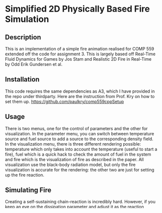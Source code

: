
# Simplified 2D Physically Based Fire Simulation

## Description
This is an implementation of a simple fire animation realised for COMP 559 extended off the code for assignment 3. This is largely based off Real-Time Fluid Dynamics for Games by Jos Stam and Realistic 2D Fire in Real-Time by Odd Erik Gundersen et al.

## Installation
This code requires the same dependencies as A3, which I have provided in the repo under thirdparty. Here are the instruction from Prof. Kry on how to set them up. https://github.com/paulkry/comp559cppSetup


## Usage
There is two menus, one for the control of parameters and the other for visualization. In the parameter menu, you can switch between temperature source and fuel source to add a source to the corresponding density field. In the visualization menu, there is three different rendering possible: temperature which only takes into account the temperature (useful to start a fire), fuel which is a quick hack to check the amount of fuel in the system and fire which is the visualization of fire as described in the paper. All visualization use the black-body radiation model, but only the fire visualization is accurate for the rendering: the other two are just for setting up the fire reaction.

## Simulating Fire
Creating a self-sustaining chain-reaction is incredibly hard. However, if you keep an eye on the dissipation parameter and adjust it as the reaction progresses, you can approximate the effect to prevent the system from exploding, or the flame from dying out. To start a flame, I first add a couple of heat source at max srcTemp. When I reach a temperature over the reactionTemperature, I add a fuel source at max srcTemp (here, srcTemp refers to the source value). If a good balance in the parameters is achieved, a flame should be achieved. Don't forget to switch to fire visualization after the fuel source is added.

## Parameters
Here is a list of all the new controllable parameters and their effect:

* dissipation: controls the amount of dissipation in each corresponding density field. Useful to prevent explosion.

* gravity: straightforward

* reactionTemperature: controls the temperature in each grid square required to determine if combustion is happening in that square

* expansion: scales the horizontal expansion you would normally get from a flame. Approximates the core of the flame to be at the horizontal center of the grid

* pctFuelBurn: Percentage of fuel burned by combustion in each square after one second.

* stochiometricMixture: stochiometric amount of oxygen needed for one unit of fuel to burn. A value of 2 would halves the reaction since you would need twice the amound of oxygen in each grid; hence only half of the available fuel would burn.

* combustionHeat: amount of heat created by the combustion reaction. Careful, as this can easily make your system explode (too much heat).

* vorticityStrength: scales the vorticity, which adds the turbulent nature to the flame.

And in the visualization menu, we have:

* mapIntensity: Scales the intensity of the light emitted by the reaction. I would recommend to lower it when you try to get the fire started to get a better view of the flame. High values = more obscure reaction